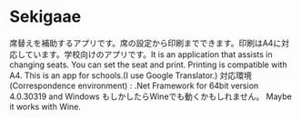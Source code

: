 # Sekigaae
席替えを補助するアプリです。席の設定から印刷までできます。印刷はA4に対応しています。学校向けのアプリです。It is an application that assists in changing seats. You can set the seat and print. Printing is compatible with A4. This is an app for schools.(I use Google Translator.)
対応環境(Correspondence environment) : .Net Framework for 64bit version 4.0.30319 and Windows
          もしかしたらWineでも動くかもしれません。
          Maybe it works with Wine.
